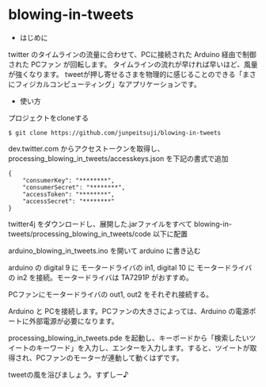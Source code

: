 blowing-in-tweets
=================

* はじめに

twitter のタイムラインの流量に合わせて、PCに接続された Arduino 経由で制御された PCファン が回転します。
タイムラインの流れが早ければ早いほど、風量が強くなります。
tweetが押し寄せるさまを物理的に感じることのできる「まさにフィジカルコンピューティング」なアプリケーションです。


* 使い方

プロジェクトをcloneする

    $ git clone https://github.com/junpeitsuji/blowing-in-tweets

dev.twitter.com からアクセストークンを取得し、 processing_blowing_in_tweets/accesskeys.json を下記の書式で追加

    {
    	"consumerKey": "********",
    	"consumerSecret": "********",
    	"accessToken": "********",
    	"accessSecret": "********"
    }

twitter4j をダウンロードし、展開した.jarファイルをすべて blowing-in-tweets/processing_blowing_in_tweets/code 以下に配置

arduino_blowing_in_tweets.ino を開いて arduino に書き込む

arduino の digital 9 に モータードライバの in1, digital 10 に モータードライバの in2 を接続。モータードライバは TA7291P がおすすめ。

PCファンにモータードライバの out1, out2 をそれぞれ接続する。

Arduino と PCを接続します。PCファンの大きさによっては、Arduino の電源ポートに外部電源が必要になります。

processing_blowing_in_tweets.pde を起動し、キーボードから「検索したいツイートのキーワード」を入力し、エンターを入力します。すると、ツイートが取得され、PCファンのモーターが連動して動くはずです。

tweetの風を浴びましょう。すずしー♪

